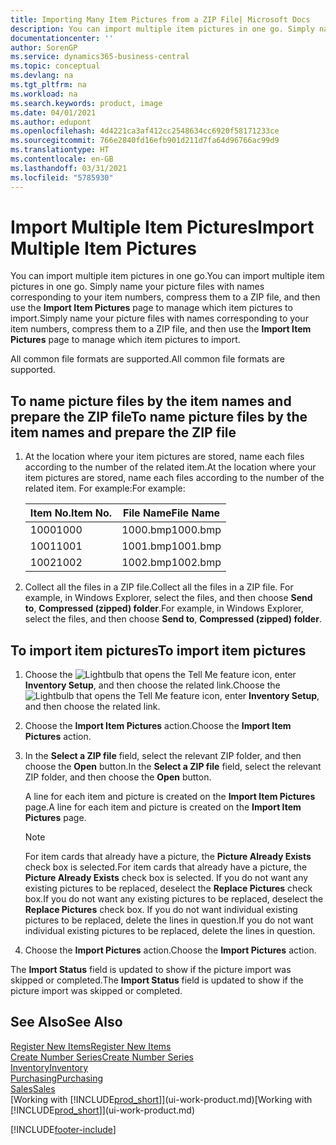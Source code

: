```yaml
---
title: Importing Many Item Pictures from a ZIP File| Microsoft Docs
description: You can import multiple item pictures in one go. Simply name your picture files with names corresponding to your item numbers, compress them to a zip file, and then use the Import Item Pictures page to manage which item pictures to import.
documentationcenter: ''
author: SorenGP
ms.service: dynamics365-business-central
ms.topic: conceptual
ms.devlang: na
ms.tgt_pltfrm: na
ms.workload: na
ms.search.keywords: product, image
ms.date: 04/01/2021
ms.author: edupont
ms.openlocfilehash: 4d4221ca3af412cc2548634cc6920f58171233ce
ms.sourcegitcommit: 766e2840fd16efb901d211d7fa64d96766ac99d9
ms.translationtype: HT
ms.contentlocale: en-GB
ms.lasthandoff: 03/31/2021
ms.locfileid: "5785930"
---
```

# <a name="import-multiple-item-pictures"></a><span data-ttu-id="51887-104">Import Multiple Item Pictures</span><span class="sxs-lookup"><span data-stu-id="51887-104">Import Multiple Item Pictures</span></span>
<span data-ttu-id="51887-105">You can import multiple item pictures in one go.</span><span class="sxs-lookup"><span data-stu-id="51887-105">You can import multiple item pictures in one go.</span></span> <span data-ttu-id="51887-106">Simply name your picture files with names corresponding to your item numbers, compress them to a ZIP file, and then use the **Import Item Pictures** page to manage which item pictures to import.</span><span class="sxs-lookup"><span data-stu-id="51887-106">Simply name your picture files with names corresponding to your item numbers, compress them to a ZIP file, and then use the **Import Item Pictures** page to manage which item pictures to import.</span></span>

<span data-ttu-id="51887-107">All common file formats are supported.</span><span class="sxs-lookup"><span data-stu-id="51887-107">All common file formats are supported.</span></span>

## <a name="to-name-picture-files-by-the-item-names-and-prepare-the-zip-file"></a><span data-ttu-id="51887-108">To name picture files by the item names and prepare the ZIP file</span><span class="sxs-lookup"><span data-stu-id="51887-108">To name picture files by the item names and prepare the ZIP file</span></span>
1. <span data-ttu-id="51887-109">At the location where your item pictures are stored, name each files according to the number of the related item.</span><span class="sxs-lookup"><span data-stu-id="51887-109">At the location where your item pictures are stored, name each files according to the number of the related item.</span></span> <span data-ttu-id="51887-110">For example:</span><span class="sxs-lookup"><span data-stu-id="51887-110">For example:</span></span>

    |<span data-ttu-id="51887-111">Item No.</span><span class="sxs-lookup"><span data-stu-id="51887-111">Item No.</span></span>|<span data-ttu-id="51887-112">File Name</span><span class="sxs-lookup"><span data-stu-id="51887-112">File Name</span></span>|
    |-|-|
    |<span data-ttu-id="51887-113">1000</span><span class="sxs-lookup"><span data-stu-id="51887-113">1000</span></span>|<span data-ttu-id="51887-114">1000.bmp</span><span class="sxs-lookup"><span data-stu-id="51887-114">1000.bmp</span></span>|
    |<span data-ttu-id="51887-115">1001</span><span class="sxs-lookup"><span data-stu-id="51887-115">1001</span></span>|<span data-ttu-id="51887-116">1001.bmp</span><span class="sxs-lookup"><span data-stu-id="51887-116">1001.bmp</span></span>|
    |<span data-ttu-id="51887-117">1002</span><span class="sxs-lookup"><span data-stu-id="51887-117">1002</span></span>|<span data-ttu-id="51887-118">1002.bmp</span><span class="sxs-lookup"><span data-stu-id="51887-118">1002.bmp</span></span>|

2. <span data-ttu-id="51887-119">Collect all the files in a ZIP file.</span><span class="sxs-lookup"><span data-stu-id="51887-119">Collect all the files in a ZIP file.</span></span> <span data-ttu-id="51887-120">For example, in Windows Explorer, select the files, and then choose **Send to**, **Compressed (zipped) folder**.</span><span class="sxs-lookup"><span data-stu-id="51887-120">For example, in Windows Explorer, select the files, and then choose **Send to**, **Compressed (zipped) folder**.</span></span>     

## <a name="to-import-item-pictures"></a><span data-ttu-id="51887-121">To import item pictures</span><span class="sxs-lookup"><span data-stu-id="51887-121">To import item pictures</span></span>
1. <span data-ttu-id="51887-122">Choose the ![Lightbulb that opens the Tell Me feature](media/ui-search/search_small.png "Tell me what you want to do") icon, enter **Inventory Setup**, and then choose the related link.</span><span class="sxs-lookup"><span data-stu-id="51887-122">Choose the ![Lightbulb that opens the Tell Me feature](media/ui-search/search_small.png "Tell me what you want to do") icon, enter **Inventory Setup**, and then choose the related link.</span></span>
2. <span data-ttu-id="51887-123">Choose the **Import Item Pictures** action.</span><span class="sxs-lookup"><span data-stu-id="51887-123">Choose the **Import Item Pictures** action.</span></span>
3. <span data-ttu-id="51887-124">In the **Select a ZIP file** field, select the relevant ZIP folder, and then choose the **Open** button.</span><span class="sxs-lookup"><span data-stu-id="51887-124">In the **Select a ZIP file** field, select the relevant ZIP folder, and then choose the **Open** button.</span></span>

    <span data-ttu-id="51887-125">A line for each item and picture is created on the **Import Item Pictures** page.</span><span class="sxs-lookup"><span data-stu-id="51887-125">A line for each item and picture is created on the **Import Item Pictures** page.</span></span>

    > [!NOTE]
    > <span data-ttu-id="51887-126">For item cards that already have a picture, the **Picture Already Exists** check box is selected.</span><span class="sxs-lookup"><span data-stu-id="51887-126">For item cards that already have a picture, the **Picture Already Exists** check box is selected.</span></span> <span data-ttu-id="51887-127">If you do not want any existing pictures to be replaced, deselect the **Replace Pictures** check box.</span><span class="sxs-lookup"><span data-stu-id="51887-127">If you do not want any existing pictures to be replaced, deselect the **Replace Pictures** check box.</span></span> <span data-ttu-id="51887-128">If you do not want individual existing pictures to be replaced, delete the lines in question.</span><span class="sxs-lookup"><span data-stu-id="51887-128">If you do not want individual existing pictures to be replaced, delete the lines in question.</span></span>

3. <span data-ttu-id="51887-129">Choose the **Import Pictures** action.</span><span class="sxs-lookup"><span data-stu-id="51887-129">Choose the **Import Pictures** action.</span></span>

<span data-ttu-id="51887-130">The **Import Status** field is updated to show if the picture import was skipped or completed.</span><span class="sxs-lookup"><span data-stu-id="51887-130">The **Import Status** field is updated to show if the picture import was skipped or completed.</span></span>       

## <a name="see-also"></a><span data-ttu-id="51887-131">See Also</span><span class="sxs-lookup"><span data-stu-id="51887-131">See Also</span></span>
[<span data-ttu-id="51887-132">Register New Items</span><span class="sxs-lookup"><span data-stu-id="51887-132">Register New Items</span></span>](inventory-how-register-new-items.md)  
[<span data-ttu-id="51887-133">Create Number Series</span><span class="sxs-lookup"><span data-stu-id="51887-133">Create Number Series</span></span>](ui-create-number-series.md)  
[<span data-ttu-id="51887-134">Inventory</span><span class="sxs-lookup"><span data-stu-id="51887-134">Inventory</span></span>](inventory-manage-inventory.md)  
[<span data-ttu-id="51887-135">Purchasing</span><span class="sxs-lookup"><span data-stu-id="51887-135">Purchasing</span></span>](purchasing-manage-purchasing.md)  
[<span data-ttu-id="51887-136">Sales</span><span class="sxs-lookup"><span data-stu-id="51887-136">Sales</span></span>](sales-manage-sales.md)  
<span data-ttu-id="51887-137">[Working with [!INCLUDE[prod_short](includes/prod_short.md)]](ui-work-product.md)</span><span class="sxs-lookup"><span data-stu-id="51887-137">[Working with [!INCLUDE[prod_short](includes/prod_short.md)]](ui-work-product.md)</span></span>


[!INCLUDE[footer-include](includes/footer-banner.md)]